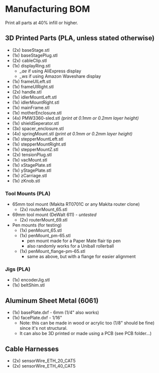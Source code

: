 # Manufacturing BOM
Print all parts at 40% infill or higher. 

## 3D Printed Parts (PLA, unless stated otherwise)
- (2x) baseStage.stl
- (1x) baseStagePlug.stl
- (2x) cableClip.stl
- (1x) displayRing.stl
	- *_ae* if using AliExpress display
	- *_ws* if using Amazon Waveshare display
- (1x) frameUILeft.stl
- (1x) frameUIRight.stl
- (2x) handle.stl
- (1x) idlerMountLeft.stl
- (1x) idlerMountRight.stl
- (1x) mainFrame.stl
- (1x) motherEnclosure.stl
- (4x) PMW3360-sled.stl *(print at 0.1mm or 0.2mm layer height)*
- (1x) shieldSeperator.stl
- (3x) spacer_enclosure.stl
- (4x) springMount.stl *(print at 0.1mm or 0.2mm layer height)*
- (1x) stepperMountLeft.stl
- (1x) stepperMountRight.stl
- (1x) stepperMountZ.stl
- (2x) tensionPlug.stl
- (1x) vacMount.stl
- (1x) xStagePlate.stl
- (1x) yStagePlate.stl
- (1x) zCarriage.stl
- (1x) zKnob.stl
### Tool Mounts (PLA)
- 65mm tool mount (Makita RT0701C or any Makita router clone)
	- (2x) routerMount_65.stl
- 69mm tool mount (DeWalt 611) - *untested*
	- (2x) routerMount_69.stl
- Pen mounts (for testing)
	- (1x) penMount_65.stl
	- (1x) penMount_pm-65.stl
		- pen mount made for a Paper Mate flair tip pen
		- also randomly works for a Uniball rollerball
	- (1x) penMount_flange-pm-65.stl
		- same as above, but with a flange for easier alignment
### Jigs (PLA)
- (1x) encoderJig.stl
- (1x) beltShim.stl

## Aluminum Sheet Metal (6061)
- (1x) basePlate.dxf - 6mm (1/4" also works)
- (1x) facePlate.dxf - 1/16"
	- Note: this can be made in wood or acrylic too (1/8" should be fine) since it's not structural.
	- It can also be 3D printed or made using a PCB (see PCB folder...)

## Cable Harnesses
- (2x) sensorWire_ETH_20_CAT5
- (2x) sensorWire_ETH_40_CAT5

